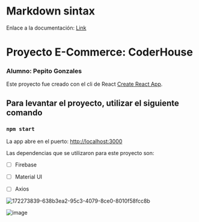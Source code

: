 
# Markdown sintax

Enlace a la documentación:  [Link](https://docs.github.com/es/get-started/writing-on-github/getting-started-with-writing-and-formatting-on-github/about-writing-and-formatting-on-github)

# Proyecto E-Commerce: CoderHouse

### Alumno: Pepito Gonzales

Este proyecto fue creado con el cli de React [Create React App](https://github.com/facebook/create-react-app).

## Para levantar el proyecto, utilizar el siguiente comando

### `npm start`

La app abre en el puerto:  [http://localhost:3000](http://localhost:3000)

Las dependencias que se utilizaron para este proyecto son: 

- [ ] Firebase
- [ ] Material UI
- [ ] Axios


![172273839-638b3ea2-95c3-4079-8ce0-8010f58fcc8b](https://user-images.githubusercontent.com/81595307/178622492-b920d59b-44bd-4a54-aa0b-24fd0e2ac4c1.png)

![image](https://user-images.githubusercontent.com/81595307/222588661-72154cab-ea80-4bd8-aad5-d64dc188db25.png)


